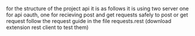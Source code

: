 for the structure of the project api it is as follows 
it is using two server one for api oauth, one for recieving post and get requests safely 
to post or get request follow the request guide in the file requests.rest (download extension rest client to test them)
